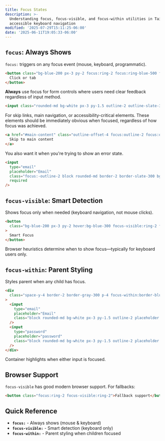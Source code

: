 ```yaml
---
title: Focus States
description: >-
  Understanding focus, focus-visible, and focus-within utilities in Tailwind for
  accessible keyboard navigation
modified: '2025-07-29T15:11:25-06:00'
date: '2025-06-11T19:05:33-06:00'
---
```


## `focus`: Always Shows

`focus:` triggers on any focus event (mouse, keyboard, programmatic).

```html tailwind
<button class="bg-blue-200 px-3 py-2 focus:ring-2 focus:ring-blue-500 focus:outline-none">
  Click or tab
</button>
```

**Always** use focus for form controls where users need clear feedback regardless of input method.

```html tailwind
<input class="rounded-md bg-white px-3 py-1.5 outline-2 outline-slate-300 focus:outline-pink-400" />
```

For skip links, main navigation, or accessibility-critical elements. These elements should be immediately obvious when focused, regardless of how focus was achieved.

```html
<a href="#main-content" class="outline-offset-4 focus:outline-2 focus:outline-blue-500">
  Skip to main content
</a>
```

You also want it when you're trying to show an error state.

```html tailwind
<input
  type="email"
  placeholder="Email"
  class="focus:-outline-2 block rounded-md border-2 border-slate-300 bg-white px-3 py-1.5 placeholder:text-slate-400 valid:outline-green-500 invalid:outline-red-500"
  required
/>
```

## `focus-visible`: Smart Detection

Shows focus only when needed (keyboard navigation, not mouse clicks).

```html tailwind
<button
  class="bg-blue-200 px-3 py-2 hover:bg-blue-300 focus-visible:ring-2 focus-visible:ring-blue-500 focus-visible:outline-none active:bg-blue-400"
>
  Smart Focus
</button>
```

Browser heuristics determine when to show focus—typically for keyboard users only.

## `focus-within`: Parent Styling

Styles parent when any child has focus.

```html tailwind
<div
  class="space-y-4 border-2 border-gray-300 p-4 focus-within:border-blue-500 focus-within:shadow-lg"
>
  <input
    type="email"
    placeholder="Email"
    class="block rounded-md bg-white px-3 py-1.5 outline-2 placeholder:text-slate-400 focus:outline-indigo-600"
  />
  <input
    type="password"
    placeholder="password"
    class="block rounded-md bg-white px-3 py-1.5 outline-2 placeholder:text-slate-400 focus:outline-indigo-600"
  />
</div>
```

Container highlights when either input is focused.

## Browser Support

`focus-visible` has good modern browser support. For fallbacks:

```html tailwind
<button class="focus:ring-2 focus-visible:ring-2">Fallback support</button>
```

## Quick Reference

- **`focus:`** - Always shows (mouse & keyboard)
- **`focus-visible:`** - Smart detection (keyboard only)
- **`focus-within:`** - Parent styling when children focused
